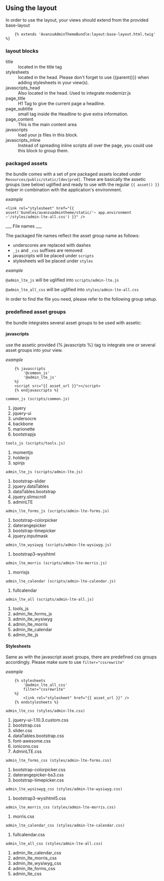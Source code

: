 ## Using the layout

In order to use the layout, your views should extend from the provided base-layout
```twig
	{% extends 'AvanzuAdminThemeBundle:layout:base-layout.html.twig' %}
```
### layout blocks

<dl>
<dt>title</dt>
<dd>located in the title tag</dd>
<dt>stylesheets</dt>
<dd>located in the head. Please don't forget to use {{parent()}} when adding stylesheets in your view(s).</dd>
<dt>javascripts_head</dt>
<dd>Also located in the head. Used to integrate modernizr.js</dd>
<dt>page_title</dt>
<dd>H1 Tag to give the current page a headline.</dd>
<dt>page_subtitle</dt>
<dd>small tag inside the Headline to give extra information.</dd>
<dt>page_content</dt>
<dd>This is the main content area</dd>
<dt>javascripts</dt>
<dd>load your js files in this block.</dd>
<dt>javascripts_inline</dt>
<dd>Instead of spreading inline scripts all over the page, you could use this block to group them.</dd>
</dl>


### packaged assets
the bundle comes with a set of pre packaged assets located under `Resources/public/static/[dev|prod]`. These are basically the assetic groups (see below) uglified and ready to use with the regular `{{ asset() }}` helper in combination with the application's environment.

*example*
```twig
<link rel="stylesheet" href="{{ asset('bundles/avanzuadmintheme/static/'~ app.environment ~'/styles/admin-lte-all.css') }}" />
```
___ File names ___

The packaged file names reflect the asset group name as follows:
* underscores are replaced with dashes
* `_js` and `_css` suffixes are removed
* javascripts will be placed under `scripts`
* stylesheets will be placed under `styles`

*example*

`@admin_lte_js` will be uglified into `scripts/admin-lte.js`

`@admin_lte_all_css` will be uglified into `styles/admin-lte-all.css`

In order to find the file you need, please refer to the following group setup.

### predefined asset groups
the bundle integrates several asset groups to be used with assetic:

#### javascripts

use the assetic provided {% javascripts %} tag to integrate one or several asset groups into your view.

*example*
```twig
	{% javascripts
		'@common_js'
		'@admin_lte_js'
	%}
	<script src="{{ asset_url }}"></script>
	{% endjavascripts %}
```
`common_js (scripts/common.js)`

1. jquery
2. jquery-ui
3. undersocre
4. backbone
5. marionette
6. bootstrapjs

`tools_js (scripts/tools.js)`

1. momentjs
2. holderjs
3. spinjs

`admin_lte_js (scripts/admin-lte.js)`

1. bootstrap-slider
2. jquery.dataTables
3. dataTables.bootstrap
4. jquery.slimscroll
5. adminLTE

`admin_lte_forms_js (scripts/admin-lte-forms.js)`

1. bootstrap-colorpicker
2. daterangepicker
3. bootstrap-timepicker
4. jquery.inputmask

`admin_lte_wysiwyg (scripts/admin-lte-wysiwyg.js)`

1. bootstrap3-wysihtml

`admin_lte_morris (scripts/admin-lte-morris.js)`

1. morrisjs

`admin_lte_calendar (scripts/admin-lte-calendar.js)`

1. fullcalendar

`admin_lte_all (scripts/admin-lte-all.js)`

1. tools_js
2. admin_lte_forms_js
3. admin_lte_wysiwyg
4. admin_lte_morris
5. admin_lte_calendar
6. admin_lte_js


#### Stylesheets
Same as with the javascript asset groups, there are predefined css groups accordingly. Please make sure to use `filter="cssrewrite"`

*example*
```twig
	{% stylesheets
		'@admin_lte_all_css'
		filter="cssrewrite"
	%}
        <link rel="stylesheet" href="{{ asset_url }}" />
    {% endstylesheets %}
```
`admin_lte_css (styles/admin-lte.css)`

1. jquery-ui-1.10.3.custom.css
2. bootstrap.css
3. slider.css
4. dataTables.bootstrap.css
5. font-awesome.css
6. ionicons.css
7. AdminLTE.css

`admin_lte_forms_css (styles/admin-lte-forms.css)`

1. bootstrap-colorpicker.css
2. daterangepicker-bs3.css
3. bootstrap-timepicker.css

`admin_lte_wysiswyg_css (styles/admin-lte-wysiwyg.css)`

1. bootstrap3-wysihtml5.css

`admin_lte_morris_css (styles/admin-lte-morris.css)`

1. morris.css

`admin_lte_calendar_css (styles/admin-lte-calendar.css)`

1. fullcalendar.css

`admin_lte_all_css (styles/admin-lte-all.css)`

1. admin_lte_calendar_css
2. admin_lte_morris_css
3. admin_lte_wysiwyg_css
4. admin_lte_forms_css
5. admin_lte_css

